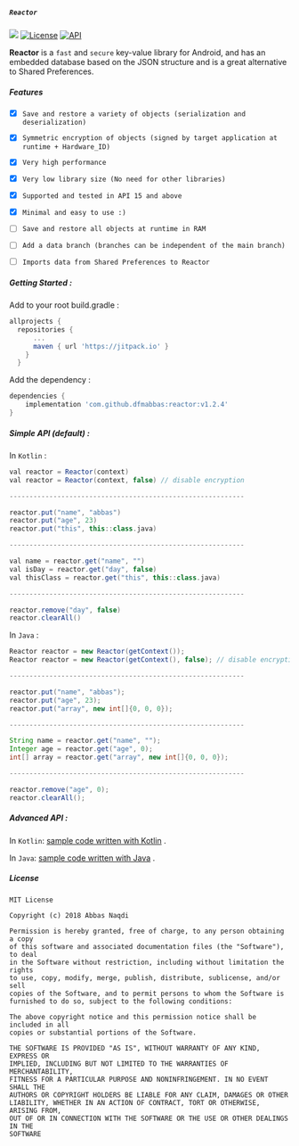 ##### `Reactor`

[![](https://jitpack.io/v/dfmabbas/reactor.svg)](https://jitpack.io/#dfmAbbas/reactor)
[![License](http://img.shields.io/badge/license-MIT-green.svg?style=flat)](https://github.com/dfmabbas/reactor)
[![API](https://img.shields.io/badge/API-15%2B-blue.svg?style=flat)](https://github.com/dfmabbas/reactor)

**Reactor** is a `fast` and `secure` key-value library for Android, and has an embedded database based on the JSON structure and is a great alternative to Shared Preferences.


##### Features
- [x] `Save and restore a variety of objects (serialization and deserialization)`
- [x] `Symmetric encryption of objects (signed by target application at runtime + Hardware_ID)`
- [x] `Very high performance‍`
- [x] `Very low library size (No need for other libraries)`
- [x] `Supported and tested in API 15 and above`
- [x] `Minimal and easy to use :)`
- [ ] `Save and restore all objects at runtime in RAM`
- [ ] `Add a data branch (branches can be independent of the main branch) `
- [ ] `Imports data from Shared Preferences to Reactor`




##### Getting Started :

Add to your root build.gradle :
```Groovy
allprojects {
  repositories {
      ...
      maven { url 'https://jitpack.io' }
    }
  }
```


Add the dependency :
```Groovy
dependencies {
    implementation 'com.github.dfmabbas:reactor:v1.2.4'
}
```



##### Simple API (default) :

In `Kotlin` :

```Groovy
val reactor = Reactor(context)
val reactor = Reactor(context, false) // disable encryption

-----------------------------------------------------------

reactor.put("name", "abbas")
reactor.put("age", 23)
reactor.put("this", this::class.java)

-----------------------------------------------------------

val name = reactor.get("name", "")
val isDay = reactor.get("day", false)
val thisClass = reactor.get("this", this::class.java)

-----------------------------------------------------------

reactor.remove("day", false)
reactor.clearAll()
```



In `Java` :

```Groovy
Reactor reactor = new Reactor(getContext());
Reactor reactor = new Reactor(getContext(), false); // disable encryption

-----------------------------------------------------------

reactor.put("name", "abbas");
reactor.put("age", 23);
reactor.put("array", new int[]{0, 0, 0});

-----------------------------------------------------------

String name = reactor.get("name", "");
Integer age = reactor.get("age", 0);
int[] array = reactor.get("array", new int[]{0, 0, 0});

-----------------------------------------------------------

reactor.remove("age", 0);
reactor.clearAll();
```



##### Advanced API :

In `Kotlin`: [sample code written with Kotlin](sample/src/main/java/com/dfmabbas/sample/KotlinSample.kt) .

In `Java`: [sample code written with Java](sample/src/main/java/com/dfmabbas/sample/JavaSample.java) .



##### License
```
MIT License

Copyright (c) 2018 Abbas Naqdi

Permission is hereby granted, free of charge, to any person obtaining a copy
of this software and associated documentation files (the "Software"), to deal
in the Software without restriction, including without limitation the rights
to use, copy, modify, merge, publish, distribute, sublicense, and/or sell
copies of the Software, and to permit persons to whom the Software is
furnished to do so, subject to the following conditions:

The above copyright notice and this permission notice shall be included in all
copies or substantial portions of the Software.

THE SOFTWARE IS PROVIDED "AS IS", WITHOUT WARRANTY OF ANY KIND, EXPRESS OR
IMPLIED, INCLUDING BUT NOT LIMITED TO THE WARRANTIES OF MERCHANTABILITY,
FITNESS FOR A PARTICULAR PURPOSE AND NONINFRINGEMENT. IN NO EVENT SHALL THE
AUTHORS OR COPYRIGHT HOLDERS BE LIABLE FOR ANY CLAIM, DAMAGES OR OTHER
LIABILITY, WHETHER IN AN ACTION OF CONTRACT, TORT OR OTHERWISE, ARISING FROM,
OUT OF OR IN CONNECTION WITH THE SOFTWARE OR THE USE OR OTHER DEALINGS IN THE
SOFTWARE
```